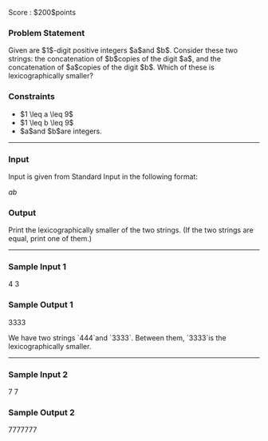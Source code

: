 
<div>

<span>

<span>

<p>
Score : $200$points
</p>

<div>

<section>

### **Problem Statement**

<p>
Given are $1$-digit positive integers $a$and $b$. Consider these two strings: the concatenation of $b$copies of the digit $a$, and the concatenation of $a$copies of the digit $b$. Which of these is lexicographically smaller?
</p>

</section>

</div>

<div>

<section>

### **Constraints**

<ul>

<li>
$1 \leq a \leq 9$
</li>

<li>
$1 \leq b \leq 9$
</li>

<li>
$a$and $b$are integers.
</li>

</ul>

</section>

</div>

---

<div>

<div>

<section>

### **Input**

<p>
Input is given from Standard Input in the following format:
</p>

<div>

$a$$b$
</div>

</section>

</div>

<div>

<section>

### **Output**

<p>
Print the lexicographically smaller of the two strings. (If the two strings are equal, print one of them.)
</p>

</section>

</div>

</div>

---

<div>

<section>

### **Sample Input 1**

<div>

4 3

</div>

</section>

</div>

<div>

<section>

### **Sample Output 1**

<div>

3333

</div>

<p>
We have two strings `444`and `3333`. Between them, `3333`is the lexicographically smaller.
</p>

</section>

</div>

---

<div>

<section>

### **Sample Input 2**

<div>

7 7

</div>

</section>

</div>

<div>

<section>

### **Sample Output 2**

<div>

7777777

</div>

</section>

</div>

</span>

</span>

</div>
